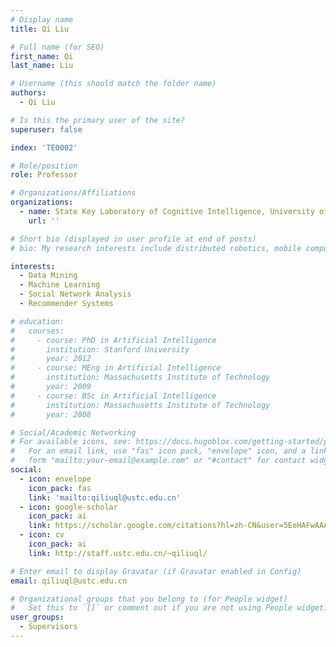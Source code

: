 ```yaml
---
# Display name
title: Qi Liu

# Full name (for SEO)
first_name: Qi
last_name: Liu

# Username (this should match the folder name)
authors:
  - Qi Liu

# Is this the primary user of the site?
superuser: false

index: 'TE0002'

# Role/position
role: Professor

# Organizations/Affiliations
organizations:
  - name: State Key Laboratory of Cognitive Intelligence, University of Science and Technology of China
    url: ''

# Short bio (displayed in user profile at end of posts)
# bio: My research interests include distributed robotics, mobile computing and programmable matter.

interests:
  - Data Mining
  - Machine Learning
  - Social Network Analysis
  - Recommender Systems

# education:
#   courses:
#     - course: PhD in Artificial Intelligence
#       institution: Stanford University
#       year: 2012
#     - course: MEng in Artificial Intelligence
#       institution: Massachusetts Institute of Technology
#       year: 2009
#     - course: BSc in Artificial Intelligence
#       institution: Massachusetts Institute of Technology
#       year: 2008

# Social/Academic Networking
# For available icons, see: https://docs.hugoblox.com/getting-started/page-builder/#icons
#   For an email link, use "fas" icon pack, "envelope" icon, and a link in the
#   form "mailto:your-email@example.com" or "#contact" for contact widget.
social:
  - icon: envelope
    icon_pack: fas
    link: 'mailto:qiliuql@ustc.edu.cn'
  - icon: google-scholar
    icon_pack: ai
    link: https://scholar.google.com/citations?hl=zh-CN&user=5EoHAFwAAAAJ
  - icon: cv
    icon_pack: ai
    link: http://staff.ustc.edu.cn/~qiliuql/

# Enter email to display Gravatar (if Gravatar enabled in Config)
email: qiliuql@ustc.edu.cn

# Organizational groups that you belong to (for People widget)
#   Set this to `[]` or comment out if you are not using People widget.
user_groups:
  - Supervisors
---
```


